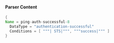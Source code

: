 #### Parser Content
```Java
{
Name = ping-auth-successful-8
  DataType = "authentication-successful"
  Conditions = [ """| STS|""", """success|""" ]
}
```